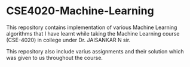 # CSE4020-Machine-Learning
This repository contains implementation of various Machine Learning algorithms that I have learnt while taking the Machine Learning course (CSE-4020) in college under Dr. JAISANKAR N sir.

This repository also include varius assignments and their solution which was given to us throughout the course.
